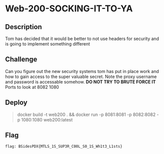 # Web-200-SOCKING-IT-TO-YA

## Description
Tom has decided that it would be better to not use headers for security and is going to implement something different 


## Challenge 
Can you figure out the new security systems tom has put in place work and how to gain access to the super valuable secret. Note the proxy username and password is accessable somehow. **DO NOT TRY TO BRUTE FORCE IT** Ports to look at 8082 1080



## Deploy
>docker build -t web200 . && docker run -p 8081:8081 -p 8082:8082 -p 1080:1080 web200:latest

## Flag

`flag: BSidesPDX{MTLS_1S_SUP3R_C00L_S0_1S_Wh1t3_L1sts}`





